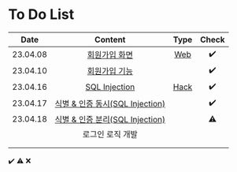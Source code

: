 # To Do List

|Date|Content|Type|Check|
|:------:|:----------:|:---:|:---:|
|23.04.08|[회원가입 화면](https://github.com/yws-318/Penetration-Testing/blob/main/Master%20Plan/Week%202/Web/%ED%9A%8C%EC%9B%90%EA%B0%80%EC%9E%85%20%ED%99%94%EB%A9%B4.md)|[Web](https://github.com/yws-318/Penetration-Testing/tree/main/Master%20Plan/Week%202/Web)|✔️|
|23.04.10|[회원가입 기능](https://github.com/yws-318/Penetration-Testing/blob/main/Master%20Plan/Week%202/Web/%ED%9A%8C%EC%9B%90%EA%B0%80%EC%9E%85%20%EA%B8%B0%EB%8A%A5.md)||✔️|
|23.04.16|[SQL Injection](https://github.com/yws-318/Penetration-Testing/blob/main/Master%20Plan/Week%203/Hack/SQL%20Injection.md)|[Hack](https://github.com/yws-318/Penetration-Testing/tree/main/Master%20Plan/Week%203/Hack)|✔️|
|23.04.17|[식별 & 인증 동시(SQL Injection)](https://github.com/yws-318/Penetration-Testing/blob/main/Master%20Plan/Week%203/Hack/%EC%8B%9D%EB%B3%84%20%26%20%EC%9D%B8%EC%A6%9D%20%EB%8F%99%EC%8B%9C(SQL%20Injection).md)||✔️|
|23.04.18|[식별 & 인증 분리(SQL Injection)](https://github.com/yws-318/Penetration-Testing/blob/main/Master%20Plan/Week%203/Hack/%EC%8B%9D%EB%B3%84%20%26%20%EC%9D%B8%EC%A6%9D%20%EB%B6%84%EB%A6%AC(SQL%20Injection).md)||⚠️|
||로그인 로직 개발|||
|||||
|||||

✔️ ⚠️ ❌